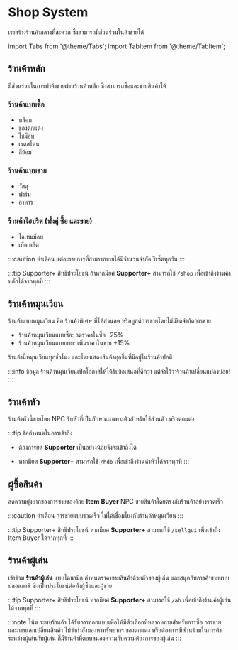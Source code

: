 ﻿# Shop System

เราสร้างร้านค้ากลางที่สะดวก ซึ่งสามารถมีส่วนร่วมในค้าขายได้

import Tabs from '@theme/Tabs';
import TabItem from '@theme/TabItem';

<Tabs>
  <TabItem value="main-shop" label="ร้านค้าหลัก" default>

## ร้านค้าหลัก

มีส่วนร่วมในการทำค้าขายผ่านร้านค้าหลัก ซึ่งสามารถซื้อและขายสินค้าได้

### ร้านค้าแบบซื้อ
- บล็อก
- ของตกแต่ง
- ไข่ม็อบ
- เรดสโตน
- สีย้อม

### ร้านค้าแบบขาย
- วัสดุ
- ฟาร์ม
- อาหาร

### ร้านค้าไฮบริด (ทั้งคู่ ซื้อ และขาย)
- ไอเทมม็อบ
- เบ็ดเตล็ด

:::caution คำเตือน
แต่ละรายการที่สามารถขายได้มีจำนวนจำกัด รีเซ็ตทุกวัน
:::

:::tip Supporter+ สิทธิประโยชน์
ถ้าหากมียศ **Supporter+** สามารถใช้ `/shop` เพื่อเข้าถึงร้านค้าหลักได้จากทุกที่
:::

  </TabItem>
  <TabItem value="rotating-shops" label="ร้านค้าหมุนเวียน">

## ร้านค้าหมุนเวียน

ร้านค้าแบบหมุนเวียน คือ ร้านค้าพิเศษ ที่ให้ส่วนลด หรือบูสต์การขายโดยไม่มีขีดจำกัดการขาย

- ร้านค้าหมุนเวียนแบบซื้อ: ลดราคาในซื้อ -25% 
- ร้านค้าหมุนเวียนแบบขาย: เพิ่มราคาในขาย +15% 

ร้านค้านี้หมุนเวียนทุกชั่วโมง และโดยแสดงสินค้าทุกชิ้นที่มีอยู่ในร้านค้าปกติ

:::info ข้อมูล
ร้านค้าหมุนเวียนเปิดโอกาสให้ได้รับข้อเสนอที่ดีกว่า แต่จำไว้ว่าร้านค้าเปลี่ยนแปลงบ่อย!
:::

  </TabItem>
  <TabItem value="head-shop" label="ร้านค้าหัว">

## ร้านค้าหัว

ร้านค้าหัวนี้ขายโดย NPC รับหัวที่เป็นลักษณะเฉพาะตัวสำหรับใช้ส่วนตัว หรือตกแต่ง

:::tip ข้อกำหนดในการเข้าถึง
- ต้องการยศ **Supporter** เป็นอย่างน้อยจึงจะเข้าถึงได้
- หากมียศ **Supporter+** สามารถใช้ `/hdb` เพื่อเข้าถึงร้านค้าหัวได้จากทุกที่
  :::

  </TabItem>
  <TabItem value="item-buyer" label="ผู้ซื้อสินค้า">

## ผู้ซื้อสินค้า

ลดความยุ่งยากของการขายของด้วย **Item Buyer** NPC ขายสินค้าโดยตรงกับร้านค้าอย่างรวดเร็ว 

:::caution คำเตือน
การขายแบบรวดเร็ว ไม่ได้เชื่อมโยงกับร้านค้าหมุนเวียน
:::

:::tip Supporter+ สิทธิประโยชน์
หากมียศ **Supporter+** สามารถใช้ `/sellgui` เพื่อเข้าถึง Item Buyer ได้จากทุกที่
:::

  </TabItem>
  <TabItem value="player-shop" label="ร้านค้าผู้เล่น">

## ร้านค้าผู้เล่น

เข้าร่วม **ร้านค้าผู้เล่น** แบบไดนามิก กำหนดราคาขายสินค้าด้วยตัวของผู้เล่น และสนุกกับการค้าขายแบบปลอดภาษี ซึ่งเป็นประโยชน์ต่อทั้งผู้ซื้อและผู้ขาย

:::tip Supporter+ สิทธิประโยชน์
หากมียศ **Supporter+** สามารถใช้ `/ah` เพื่อเข้าถึงร้านค้าผู้เล่นได้จากทุกที่
:::

  </TabItem>
</Tabs>

:::note โน้ต
ระบบร้านค้า ได้รับการออกแบบเพื่อให้มีตัวเลือกที่หลากหลายสำหรับการซื้อ การขาย และการแลกเปลี่ยนสินค้า ไม่ว่ากำลังมองหาทรัพยากร ของตกแต่ง หรือต้องการมีส่วนร่วมในการค้าระหว่างผู้เล่นกับผู้เล่น ก็มีร้านค้าที่ตอบสนองความกับความต้องการของผู้เล่น
:::